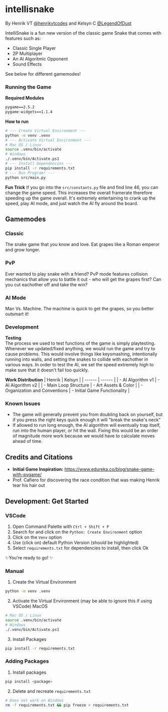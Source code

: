 # intellisnake

By Henrik VT [@henrikvtcodes](https://github.com/henrikvtcodes) and Kelsyn C [@LegendOfDust](https://github.com/LegendOfDust)

IntelliSnake is a fun new version of the classic game Snake that comes with features such as:

- Classic Single Player
- 2P Multiplayer
- An AI Algoritmic Opponent
- Sound Effects

See below for different gamemodes!

### Running the Game

**Required Modules**

```txt
pygame==2.5.2
pygame-widgets==1.1.4
```

**How to run**

```sh
# --- Create Virtual Environment ---
python -m venv .venv
# --- Activate Virtual Environment ---
# Mac OS / Linux
source .venv/bin/activate
# Windows
./.venv/bin/Activate.ps1
# --- Install Dependencies ---
pip install -r requirements.txt
# --- Run Program! ---
python src/main.py
```

**Fun Trick**
If you go into the `src/constants.py` file and find line 46, you can change the game speed. This increases the overall framerate therefore speeding up the game overall. It's extremely entertaining to crank up the speed, play AI mode, and just watch the AI fly around the board.

## Gamemodes

### Classic

The snake game that you know and love. Eat grapes like a Roman emperor and grow longer.

### PvP

Ever wanted to play snake with a friend? PvP mode features collision mechanics that allow you to battle it out - who will get the grapes first? Can you cut eachother off and take the win?

### AI Mode

Man Vs. Machine. The machine is quick to get the grapes, so you better outsmart it!

### Development

**Testing**  
The process we used to test functions of the game is simply playtesting. Whenever we updated/fixed anything, we would run the game and try to cause problems. This would involve things like keysmashing, intentionally running into walls, and setting the snakes to collide with eachother in various ways. In order to test the AI, we set the speed extremely high to make sure that it doesn't fail too quickly.

**Work Distribution**
| Henrik | Kelsyn |
| ------ | ------ |
| - AI Algorithm v1 | - AI Algorithm v2 |
| - Main Loop Structure | - Art Assets & Color |
| - Organization and Conventions | - Initial Game Functionality |

### Known Issues

- The game will generally prevent you from doubling back on yourself, but if you press the right keys quick enough it will "break the snake's neck"
- If allowed to run long enough, the AI algorithm will eventually trap itself, run into the human player, or hit the wall. Fixing this would be an order of magnitude more work because we would have to calculate moves ahead of time.

## Credits and Citations

- **Initial Game Inspiration:** https://www.edureka.co/blog/snake-game-with-pygame/
- Prof. Cafiero for discovering the race condition that was making Henrik tear his hair out

## Development: Get Started

### VSCode

1. Open Command Palette with
   `Ctrl + Shift + P`
2. Search for and click on the `Python: Create Environment` option
3. Click on the `Venv` option
4. Use (click on) default Python Version (should be highlighted)
5. Select `requirements.txt` for dependencies to install, then click Ok

✨You're ready to go! ✨

### Manual

1. Create the Virtual Environment

```sh
python -m venv .venv
```

2. Activate the Virtual Environment (may be able to ignore this if using VSCode)
   MacOS

```sh
# Mac OS / Linux
source .venv/bin/activate
# Windows
./.venv/bin/Activate.ps1
```

3. Install Packages

```sh
pip install -r requirements.txt
```

### Adding Packages

1. Install packages

```sh
pip install <package>
```

2. Delete and recreate `requirements.txt`

```sh
# Does not work on Windows
rm -f requirements.txt && pip freeze > requirements.txt
```
